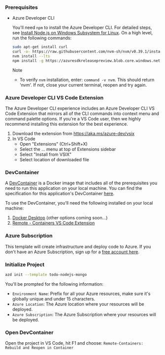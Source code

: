 ### Prerequisites

* Azure Developer CLI

    You'll need `npm` to install the Azure Developer CLI. For detailed steps, see [Install Node.js on Windows Subsystem for Linux](https://docs.microsoft.com/windows/dev-environment/javascript/nodejs-on-wsl#install-nvm-nodejs-and-npm). On a high level, run the following commands:

    ```bash
    sudo apt-get install curl
    curl -o- https://raw.githubusercontent.com/nvm-sh/nvm/v0.39.1/install.sh | bash
    nvm install --lts
    npm install -g https://azuresdkreleasepreview.blob.core.windows.net/azd/standalone/latest/azure-az-dev-cli-latest.tgz
    ```

    > [!NOTE]
    > * To verify `nvm` installation, enter: `command -v nvm`. This should return 'nvm'. If not, close your current terminal, reopen and try again.

### Azure Developer CLI VS Code Extension

The Azure Developer CLI experience includes an Azure Developer CLI VS Code Extension that mirrors all of the CLI commands into context menu and command palette options. If you're a VS Code user, then we highly recommend installing this extension for the best experience.

1. Download the extension from https://aka.ms/azure-dev/vsix
1. In VS Code
    - Open "Extensions" (Ctrl+Shift+X)
    - Select the ... menu at top of Extensions sidebar
    - Select "Install from VSIX"
    - Select location of downloaded file

### DevContainer

A [DevContainer](https://code.visualstudio.com/docs/remote/containers) is a Docker image that includes all of the prerequisites you need to run this application on your local machine. You can find the specification for this application's DevContainer [here](https://github.com/Azure-Samples/todo-nodejs-mongo/blob/main/.devcontainer/Dockerfile).

To use the DevContainer, you'll need the following installed on your local machine:

1. [Docker Desktop](https://aka.ms/azure-dev/docker-install) (other options coming soon...)
1. [Remote - Containers VS Code Extension](https://marketplace.visualstudio.com/items?itemName=ms-vscode-remote.remote-containers)

### Azure Subscription

This template will create infrastructure and deploy code to Azure. If you don't have an Azure Subscription, sign up for a [free account here](https://azure.microsoft.com/free/). 

### Initialize Project

```bash
azd init --template todo-nodejs-mongo
```

You'll be prompted for the following information:

- `Environment Name`: Prefix for all your Azure resources, make sure it's globally unique and under 15 characters.
- `Azure Location`: The Azure location where your resources will be deployed.
- `Azure Subscription`: The Azure Subscription where your resources will be deployed.

### Open DevContainer

Open the project in VS Code, hit F1 and choose: `Remote-Containers: Rebuild and Reopen in Container`

